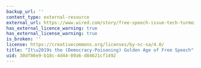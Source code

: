 ```yaml
---
backup_url: ''
content_type: external-resource
external_url: https://www.wired.com/story/free-speech-issue-tech-turmoil-new-censorship/
has_external_licence_warning: true
has_external_license_warning: true
is_broken: ''
license: https://creativecommons.org/licenses/by-nc-sa/4.0/
title: "It\u2019s the (Democracy-Poisoning) Golden Age of Free Speech"
uid: 30df86e9-b18c-4d44-89a6-d84621cf1492
---
```

